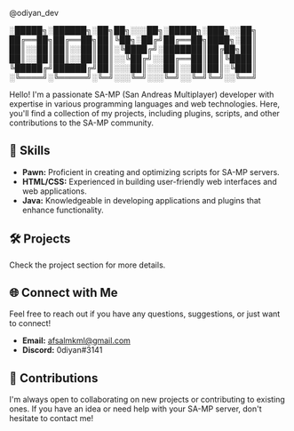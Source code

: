 @odiyan_dev

░█████╗░██████╗░██╗██╗░░░██╗░█████╗░███╗░░██╗  
██╔══██╗██╔══██╗██║╚██╗░██╔╝██╔══██╗████╗░██║  
██║░░██║██║░░██║██║░╚████╔╝░███████║██╔██╗██║  
██║░░██║██║░░██║██║░░╚██╔╝░░██╔══██║██║╚████║  
╚█████╔╝██████╔╝██║░░░██║░░░██║░░██║██║░╚███║  
░╚════╝░╚═════╝░╚═╝░░░╚═╝░░░╚═╝░░╚═╝╚═╝░░╚══╝  

Hello! I'm a passionate SA-MP (San Andreas Multiplayer) developer with expertise in various programming languages and web technologies. Here, you'll find a collection of my projects, including plugins, scripts, and other contributions to the SA-MP community.

## 🌟 Skills
- **Pawn:** Proficient in creating and optimizing scripts for SA-MP servers.
- **HTML/CSS:** Experienced in building user-friendly web interfaces and web applications.
- **Java:** Knowledgeable in developing applications and plugins that enhance functionality.

## 🛠️ Projects
Check the project section for more details.

## 🌐 Connect with Me
Feel free to reach out if you have any questions, suggestions, or just want to connect!
- **Email:** [afsalmkml@gmail.com](mailto:afsalmkml@gmail.com)
- **Discord:** 0diyan#3141

## 🚀 Contributions
I'm always open to collaborating on new projects or contributing to existing ones. If you have an idea or need help with your SA-MP server, don't hesitate to contact me!
